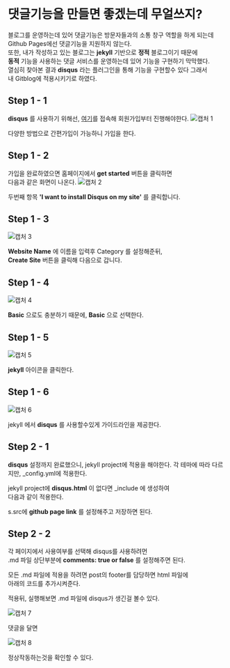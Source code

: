 # 댓글기능을 만들면 좋겠는데 무얼쓰지?

블로그를 운영하는데 있어 댓글기능은 방문자들과의 소통 창구 역할을 하게 되는데\
Github Pages에선 댓글기능을 지원하지 않는다.\
또한, 내가 작성하고 있는 블로그는 **jekyll** 기반으로 **정적** 블로그이기 때문에\
**동적** 기능을 사용하는 댓글 서비스를 운영하는데 있어 기능을 구현하기 막막했다.\
열심히 찾아본 결과 **disqus** 라는 플러그인을 통해 기능을 구현할수 있다 그래서\
내 Gitblog에 적용시키기로 하였다.

## Step 1 - 1

**disqus** 를 사용하기 위해선, [여기](https://blog.disqus.com/)를 접속해 회원가입부터 진행해야한다. ![캡처 1](https://user-images.githubusercontent.com/58337935/140016900-aaaf416f-35ca-40d0-a709-d0adecfcf13b.PNG)

다양한 방법으로 간편가입이 가능하니 가입을 한다.

## Step 1 - 2

가입을 완료하였으면 홈페이지에서 **get started** 버튼을 클릭하면\
다음과 같은 화면이 나온다. ![캡처 2](https://user-images.githubusercontent.com/58337935/140016931-b3a29e0c-e16b-4359-8e0c-5122091b094a.PNG)

두번째 항목 **'I want to install Disqus on my site'** 를 클릭합니다.

## Step 1 - 3

![캡처 3](https://user-images.githubusercontent.com/58337935/140019607-bd627a56-1597-4c96-b984-61dd5714e7fa.PNG)

**Website Name** 에 이름을 입력후 Category 를 설정해준뒤,\
**Create Site** 버튼을 클릭해 다음으로 갑니다.

## Step 1 - 4

![캡처 4](https://user-images.githubusercontent.com/58337935/140022746-4358e25e-425d-4d22-8ae2-8d687e17c489.jpg)

**Basic** 으로도 충분하기 때문에, **Basic** 으로 선택한다.

## Step 1 - 5

![캡처 5](https://user-images.githubusercontent.com/58337935/140022959-6d2150ea-3909-4e97-b286-9428c5854711.png)

**jekyll** 아이콘을 클릭한다.

## Step 1 - 6

![캡처 6](https://user-images.githubusercontent.com/58337935/140023604-ecd9f746-d4ad-4f76-b7f3-0e9ca18e31ac.png)

jekyll 에서 **disqus** 를 사용할수있게 가이드라인을 제공한다.

## Step 2 - 1

**disqus** 설정까지 완료했으니, jekyll project에 적용을 해야한다. 각 테마에 따라 다르지만, \_config.yml에 적용한다.

jekyll project에 **disqus.html** 이 없다면 \_include 에 생성하여\
다음과 같이 적용한다.

s.src에 **github page link** 를 설정해주고 저장하면 된다.

## Step 2 - 2

각 페이지에서 사용여부를 선택해 disqus를 사용하려먼\
.md 파일 상단부분에 **comments: true or false** 를 설정해주면 된다.

모든 .md 파일에 적용을 하려면 post의 footer를 담당하면 html 파일에\
아래의 코드를 추가시켜준다.

적용뒤, 실행해보면 .md 파일에 disqus가 생긴걸 볼수 있다.

![캡처 7](https://user-images.githubusercontent.com/58337935/140027025-7c983060-7134-4d77-b957-0fb6a472f7e3.jpg)

댓글을 달면

![캡처 8](https://user-images.githubusercontent.com/58337935/140027167-9e2f2d9f-cfe0-421f-83d5-76fa4937e444.jpg)

정상작동하는것을 확인할 수 있다.
